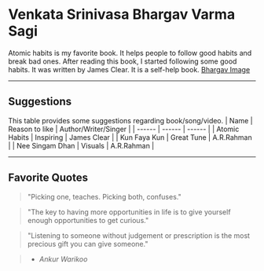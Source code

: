 # Venkata Srinivasa Bhargav Varma Sagi
Atomic habits is my favorite book. It helps people to follow good habits and break bad ones. After reading this book, I started following some good habits. It was written by James Clear. It is a self-help book.
[Bhargav Image](./bhargav_mumbai.jpg)

---
## Suggestions
This table provides some suggestions regarding book/song/video.
| Name | Reason to like | Author/Writer/Singer |
| ------ | ------ | ------ |
| Atomic Habits | Inspiring | James Clear |
| Kun Faya Kun | Great Tune | A.R.Rahman |
| Nee Singam Dhan | Visuals | A.R.Rahman |

---
## Favorite Quotes
>"Picking one, teaches. Picking both, confuses."

>"The key to having more opportunities in life is to give yourself enough opportunities to get curious."

>"Listening to someone without judgement or prescription is the most precious gift you can give someone."

>- *Ankur Warikoo*


